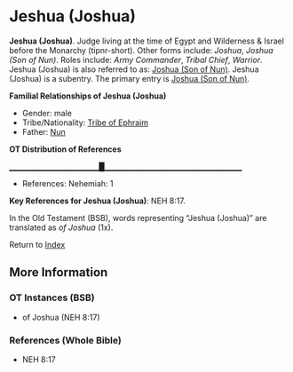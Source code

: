 # Jeshua (Joshua)
**Jeshua (Joshua)**. 
Judge living at the time of Egypt and Wilderness & Israel before the Monarchy (tipnr-short). 
Other forms include: 
*Joshua*, *Joshua (Son of Nun)*. 
Roles include: 
_Army Commander_, _Tribal Chief_, _Warrior_. 
Jeshua (Joshua) is also referred to as: 
[Joshua (Son of Nun)](Joshua.2.md). 
Jeshua (Joshua) is a subentry. The primary entry is 
[Joshua (Son of Nun)](Joshua.2.md). 




**Familial Relationships of Jeshua (Joshua)**


* Gender: male
* Tribe/Nationality: [Tribe of Ephraim](../../../groups/md/acai/Ephraim.md)
* Father: [Nun](Nun.md)


**OT Distribution of References**

▁▁▁▁▁▁▁▁▁▁▁▁▁▁▁█▁▁▁▁▁▁▁▁▁▁▁▁▁▁▁▁▁▁▁▁▁▁▁
* References: Nehemiah: 1



**Key References for Jeshua (Joshua)**: 
NEH 8:17. 


In the Old Testament (BSB), words representing “Jeshua (Joshua)” are translated as 
*of Joshua* (1x). 




Return to [Index](00-Index.md)

## More Information

### OT Instances (BSB)

* of Joshua (NEH 8:17)



### References (Whole Bible)

* NEH 8:17




